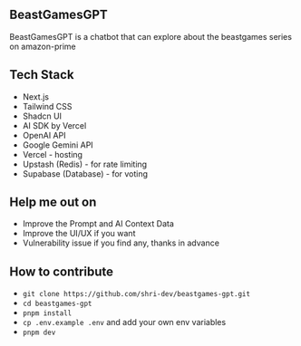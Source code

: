 ## BeastGamesGPT

BeastGamesGPT is a chatbot that can explore about the beastgames series on amazon-prime

## Tech Stack

- Next.js
- Tailwind CSS
- Shadcn UI
- AI SDK by Vercel
- OpenAI API
- Google Gemini API
- Vercel - hosting
- Upstash (Redis) - for rate limiting
- Supabase (Database) - for voting

## Help me out on

- Improve the Prompt and AI Context Data
- Improve the UI/UX if you want
- Vulnerability issue if you find any, thanks in advance

## How to contribute

- `git clone https://github.com/shri-dev/beastgames-gpt.git`
- `cd beastgames-gpt`
- `pnpm install`
- `cp .env.example .env` and add your own env variables
- `pnpm dev`
